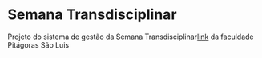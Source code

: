 # Semana Transdisciplinar
Projeto do sistema de gestão da Semana Transdisciplinar[link](http://esc.electro-cloud.com/) da faculdade Pitágoras São Luis

